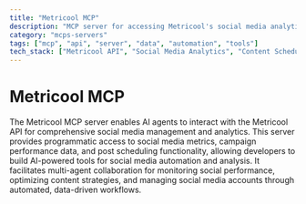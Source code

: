```yaml
---
title: "Metricool MCP"
description: "MCP server for accessing Metricool's social media analytics and scheduling capabilities."
category: "mcps-servers"
tags: ["mcp", "api", "server", "data", "automation", "tools"]
tech_stack: ["Metricool API", "Social Media Analytics", "Content Scheduling", "Campaign Management", "API Integration"]
---
```


# Metricool MCP

The Metricool MCP server enables AI agents to interact with the Metricool API for comprehensive social media management and analytics. This server provides programmatic access to social media metrics, campaign performance data, and post scheduling functionality, allowing developers to build AI-powered tools for social media automation and analysis. It facilitates multi-agent collaboration for monitoring social performance, optimizing content strategies, and managing social media accounts through automated, data-driven workflows.
